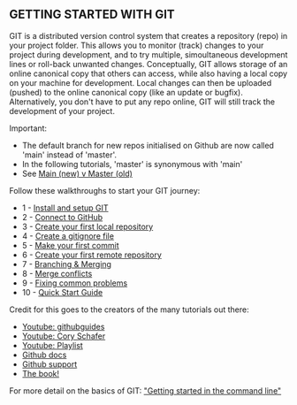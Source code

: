 ## GETTING STARTED WITH GIT

GIT is a distributed version control system that creates a repository (repo) in your project folder. 
This allows you to monitor (track) changes to your project during development, and to try multiple, simoultaneous development lines or roll-back unwanted changes. 
Conceptually, GIT allows storage of an online canonical copy that others can access, while also having a local copy on your machine for development.
Local changes can then be uploaded (pushed) to the online canonical copy (like an update or bugfix).
Alternatively, you don't have to put any repo online, GIT will still track the development of your project.

Important:
- The default branch for new repos initialised on Github are now called 'main' instead of 'master'. 
- In the following tutorials, 'master' is synonymous with 'main'
- See [Main (new) v Master (old)](https://github.com/github/renaming)

Follow these walkthroughs to start your GIT journey:
* 1 	- [Install and setup GIT](https://github.com/BioinfGuru/gitTutorial/blob/master/Install_and_setup.txt)
* 2 	- [Connect to GitHub](https://github.com/BioinfGuru/gitTutorial/blob/master/connecting_to_github.txt)
* 3 	- [Create your first local repository](https://github.com/BioinfGuru/gitTutorial/blob/master/create_my_first_local_repo.txt)
* 4 	- [Create a gitignore file](https://github.com/BioinfGuru/gitTutorial/blob/master/create_gitignore.txt)
* 5 	- [Make your first commit](https://github.com/BioinfGuru/gitTutorial/blob/master/my_first_commit.txt)
* 6 	- [Create your first remote repository](https://github.com/BioinfGuru/gitTutorial/blob/master/create_my_first_remote_repo.txt)
* 7 	- [Branching & Merging](https://github.com/BioinfGuru/gitTutorial/blob/master/branching_and_merging.txt)
* 8 	- [Merge conflicts](https://github.com/BioinfGuru/gitTutorial/blob/master/merge_conflicts.txt)
* 9 	- [Fixing common problems](https://github.com/BioinfGuru/gitTutorial/blob/master/fixing_common_problems.txt)
* 10 	- [Quick Start Guide](https://github.com/BioinfGuru/gitTutorial/blob/master/quickstart.txt)

Credit for this goes to the creators of the many tutorials out there:

- [Youtube: githubguides](https://www.youtube.com/githubguides)
- [Youtube: Cory Schafer](https://www.youtube.com/playlist?list=PL-osiE80TeTuRUfjRe54Eea17-YfnOOAx)
- [Youtube: Playlist](https://www.youtube.com/playlist?list=PLX8DhkeGk84NppGIycv6v7MnzKeF6YFrS)
- [Github docs](https://docs.github.com/en)
- [Github support](https://support.github.com/)
- [The book!](https://git-scm.com/book/en/v2)







For more detail on the basics of GIT: ["Getting started in the command line"](https://git-scm.com/book/en/v2/Getting-Started-The-Command-Line)

